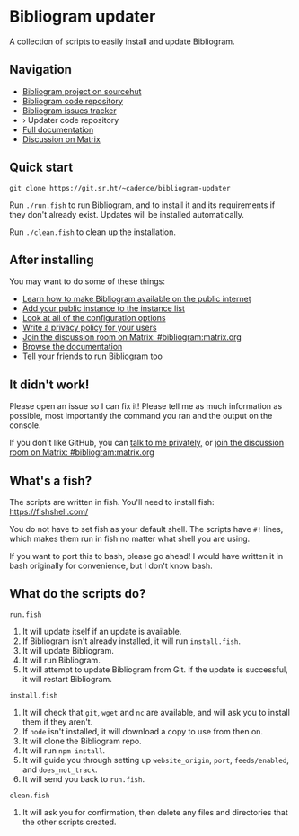 # Bibliogram updater

A collection of scripts to easily install and update Bibliogram.

## Navigation

- [Bibliogram project on sourcehut][project]
- [Bibliogram code repository][main repo]
- [Bibliogram issues tracker][issues]
- › Updater code repository
- [Full documentation][docs folder]
- [Discussion on Matrix][matrix]

[project]: https://sr.ht/~cadence/bibliogram/
[main repo]: https://git.sr.ht/~cadence/bibliogram
[issues]: https://todo.sr.ht/~cadence/bibliogram-issues
[updater repo]: https://git.sr.ht/~cadence/bibliogram-updater
[docs folder]: https://git.sr.ht/~cadence/bibliogram-docs/tree/master/docs
[matrix]: https://matrix.to/#/#bibliogram:matrix.org

## Quick start

`git clone https://git.sr.ht/~cadence/bibliogram-updater`

Run `./run.fish` to run Bibliogram, and to install it and its requirements if they don't already exist. Updates will be installed automatically.

Run `./clean.fish` to clean up the installation.

## After installing

You may want to do some of these things:

- [Learn how to make Bibliogram available on the public internet](https://git.sr.ht/~cadence/bibliogram-docs/tree/master/docs/Installing%20(extended).md#making-bibliogram-accessible-from-outside)
- [Add your public instance to the instance list](https://git.sr.ht/~cadence/bibliogram-docs/tree/master/docs/Instances.md)
- [Look at all of the configuration options](https://github.com/cloudrac3r/bibliogram/wiki/Configuring)
- [Write a privacy policy for your users](https://git.sr.ht/~cadence/bibliogram/tree/master/src/site/pug/privacy.pug.template)
- [Join the discussion room on Matrix: #bibliogram:matrix.org](https://matrix.to/#/#bibliogram:matrix.org)
- [Browse the documentation](https://git.sr.ht/~cadence/bibliogram-docs/tree/master/docs)
- Tell your friends to run Bibliogram too

## It didn't work!

Please open an issue so I can fix it! Please tell me as much information as possible, most importantly the command you ran and the output on the console.

If you don't like GitHub, you can [talk to me privately,](https://cadence.moe/about/contact) or [join the discussion room on Matrix: #bibliogram:matrix.org](https://matrix.to/#/#bibliogram:matrix.org)

## What's a fish?

The scripts are written in fish. You'll need to install fish: https://fishshell.com/

You do not have to set fish as your default shell. The scripts have `#!` lines, which makes them run in fish no matter what shell you are using.

If you want to port this to bash, please go ahead! I would have written it in bash originally for convenience, but I don't know bash.

## What do the scripts do?

`run.fish`

1. It will update itself if an update is available.
1. If Bibliogram isn't already installed, it will run `install.fish`.
1. It will update Bibliogram.
1. It will run Bibliogram.
1. It will attempt to update Bibliogram from Git. If the update is successful, it will restart Bibliogram.

`install.fish`

1. It will check that `git`, `wget` and `nc` are available, and will ask you to install them if they aren't.
1. If `node` isn't installed, it will download a copy to use from then on.
1. It will clone the Bibliogram repo.
1. It will run `npm install`.
1. It will guide you through setting up `website_origin`, `port`, `feeds/enabled`, and `does_not_track`.
1. It will send you back to `run.fish`.

`clean.fish`

1. It will ask you for confirmation, then delete any files and directories that the other scripts created.
